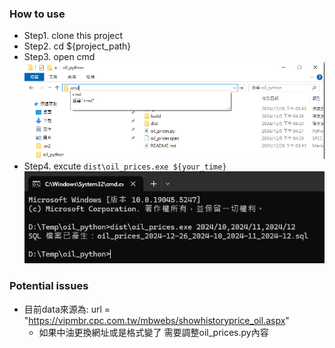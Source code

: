 ### How to use
- Step1. clone this project
- Step2. cd ${project_path}
- Step3. open cmd ![alt text](./asset/image.png)
- Step4. excute `dist\oil_prices.exe ${your_time}` ![alt text](./asset/image-1.png)


### Potential issues
- 目前data來源為: url = "https://vipmbr.cpc.com.tw/mbwebs/showhistoryprice_oil.aspx"
  - 如果中油更換網址或是格式變了 需要調整oil_prices.py內容